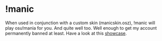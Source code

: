 # !manic
When used in conjunction with a custom skin (manicskin.osz), !manic will play osu!mania for you. And quite well too. Well enough to get my account permanently banned at least. Have a look at this [showcase](https://www.youtube.com/watch?v=7hu7usAlcnw).
